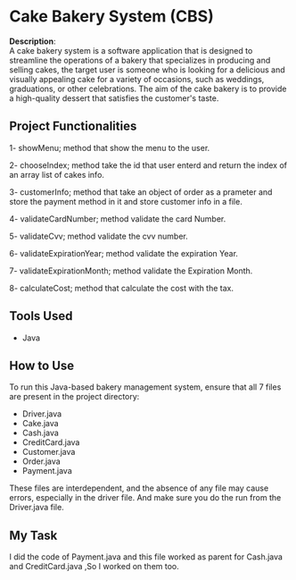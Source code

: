 # Cake Bakery System (CBS)  
**Description**:  
A cake bakery system is a software application that is designed to streamline the operations of a bakery 
that specializes in producing and selling cakes, the target user is someone who is looking for a delicious 
and visually appealing cake for a variety of occasions, such as weddings, graduations, or other 
celebrations. The aim of the cake bakery is to provide a high-quality dessert that satisfies the customer's
taste.
  

##  Project Functionalities
 1- showMenu; method that show the menu to the user.
 
 2- chooseIndex; method take the id that user enterd and return the index of an array list of cakes info.
 
 3- customerInfo; method that take an object of order as a prameter and store the payment method in it 
and store customer info in a file.

 4- validateCardNumber; method validate the card Number.
 
 5- validateCvv; method validate the cvv number.
 
 6- validateExpirationYear; method validate the expiration Year.
 
 7- validateExpirationMonth; method validate the Expiration Month.
 
 8- calculateCost; method that calculate the cost with the tax.
 
 
## Tools Used  
- Java 

## How to Use  
To run this Java-based bakery management system, ensure that all 7 files are present in the project directory: 

- Driver.java
- Cake.java
- Cash.java
- CreditCard.java
- Customer.java
- Order.java
- Payment.java

These files are interdependent, and the absence of any file may cause errors, especially
in the driver file. And make sure you do the run from the Driver.java file.

## My Task 
I did the code of Payment.java and this file worked as parent for Cash.java and CreditCard.java ,So I worked on them too.

